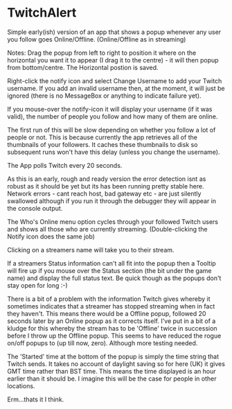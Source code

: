 # TwitchAlert

Simple early(ish) version of an app that shows a popup whenever any user you follow goes Online/Offline.
(Online/Offline as in streaming)

Notes:
  Drag the popup from left to right to position it where on the horizontal you want it to appear 
  (I drag it to the centre) - it will then popup from bottom/centre. The Horizontal postion is saved.
  
  Right-click the notify icon and select Change Username to add your Twitch username.
  If you add an invalid username then, at the moment, it will just be ignored (there is no MessageBox or anything to    indicate failure yet).
  
  If you mouse-over the notify-icon it will display your username (if it was valid), the number of people you follow
  and how many of them are online.
  
  The first run of this will be slow depending on whether you follow a lot of people or not. This is
  because currently the app retrieves all of the thumbnails of your followers. It caches these
  thumbnails to disk so subsequent runs won't have this delay (unless you change the username).
  
  The App polls Twitch every 20 seconds.
  
  As this is an early, rough and ready version the error detection isnt as robust as it should be yet but
  its has been running pretty stable here. Network errors - cant reach host, bad gateway etc - are just
  silently swallowed although if you run it through the debugger they will appear in the console output.
  
  The Who's Online menu option cycles through your followed Twitch users and shows all those who are currently
  streaming. (Double-clicking the Notify icon does the same job)
  
  Clicking on a streamers name will take you to their stream.
  
  If a streamers Status information can't all fit into the popup then a Tooltip will fire up if you mouse
  over the Status section (the bit under the game name) and display the full status text. Be quick though
  as the popups don't stay open for long :-)
  
  There is a bit of a problem with the information Twitch gives whereby it sometimes indicates that a
  streamer has stopped streaming when in fact they haven't. This means there would be a Offline popup,
  followed 20 seconds later by an Online popup as it corrects itself. I've put in a bit of a kludge
  for this whereby the stream has to be 'Offline' twice in succession before I throw up the Offline popup.
  This seems to have reduced the rogue on/off popups to (up till now, zero). Although more testing needed.
  
  The 'Started' time at the bottom of the popup is simply the time string that Twitch sends. It takes no
  account of daylight saving so for here (UK) it gives GMT time rather than BST time. This means the time
  displayed is an hour earlier than it should be. I imagine this will be the case for people in other locations.
  
  Erm...thats it I think.
  
  
